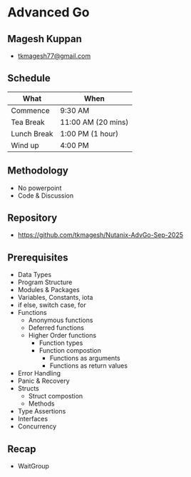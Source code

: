 # Advanced Go

## Magesh Kuppan
- tkmagesh77@gmail.com

## Schedule
| What | When |
| ----- | ----- |
| Commence | 9:30 AM |
| Tea Break | 11:00 AM (20 mins) |
| Lunch Break | 1:00 PM (1 hour) |
| Wind up | 4:00 PM |

## Methodology
- No powerpoint
- Code & Discussion

## Repository
- https://github.com/tkmagesh/Nutanix-AdvGo-Sep-2025

## Prerequisites
- Data Types
- Program Structure
- Modules & Packages
- Variables, Constants, iota
- if else, switch case, for
- Functions
    - Anonymous functions
    - Deferred functions
    - Higher Order functions
        - Function types
        - Function compostion
            - Functions as arguments
            - Functions as return values
- Error Handling
- Panic & Recovery
- Structs
    - Struct compostion
    - Methods
- Type Assertions
- Interfaces
- Concurrency

## Recap
- WaitGroup


